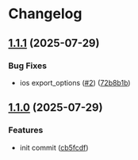 # Changelog

## [1.1.1](https://github.com/hhanh00/testapp/compare/testapp-v1.1.0...testapp-v1.1.1) (2025-07-29)


### Bug Fixes

* ios export_options ([#2](https://github.com/hhanh00/testapp/issues/2)) ([72b8b1b](https://github.com/hhanh00/testapp/commit/72b8b1b13b2814ef826cba25465d0308ae3f8a52))

## [1.1.0](https://github.com/hhanh00/testapp/compare/testapp-v1.0.0...testapp-v1.1.0) (2025-07-29)


### Features

* init commit ([cb5fcdf](https://github.com/hhanh00/testapp/commit/cb5fcdf56032e0d2369efd26326abe17e9c424eb))
